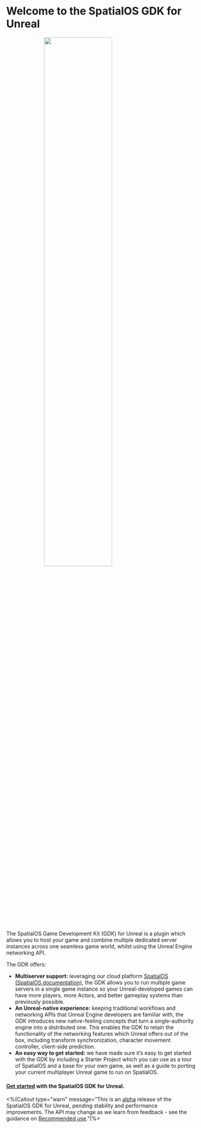 # Welcome to the SpatialOS GDK for Unreal
<img src="{{assetRoot}}assets/unrealgdk-headline-image.png" style=" margin: 0 auto; display: block; width: 60%" />

<br/>

The SpatialOS Game Development Kit (GDK) for Unreal is a plugin which allows you to host your game and combine multiple dedicated server instances across one seamless game world, whilst using the Unreal Engine networking API. 

The GDK offers:<br/>

* **Multiserver support:** leveraging our cloud platform [SpatialOS (SpatialOS documentation)](https://docs.improbable.io/reference/latest/shared/concepts/spatialos), the GDK allows you to run multiple game servers in a single game instance so your Unreal-developed games can have more players, more Actors, and better gameplay systems than previously possible.<br/>
* **An Unreal-native experience:** keeping traditional workflows and networking APIs that Unreal Engine developers are familiar with, the GDK introduces new native-feeling concepts that turn a single-authority engine into a distributed one. This enables the GDK to retain the functionality of the networking features which Unreal offers out of the box, including transform synchronization, character movement controller, client-side prediction.<br/>
* **An easy way to get started:** we have made sure it’s easy to get started with the GDK by including a Starter Project which you can use as a tour of SpatialOS and a base for your own game, as well as a guide to porting your current multiplayer Unreal game to run on SpatialOS.

#### [Get started]({{urlRoot}}/content/get-started/introduction) with the SpatialOS GDK for Unreal.

<%(Callout type="warn" message="This is an [alpha](https://docs.improbable.io/reference/latest/shared/release-policy#maturity-stages) release of the SpatialOS GDK for Unreal, pending stability and performance improvements. The API may change as we learn from feedback  - see the guidance on [Recommended use]({{urlRoot}}/recommended-use).")%>
